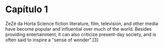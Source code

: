 # Capítulo 1

ZeZé da Horta
Science fiction literature, film, television, and other media have 
become popular and influential over much of the world. 
Besides providing entertainment, it can also criticize present-day society,
 and is often said to inspire a "sense of wonder".[3]
